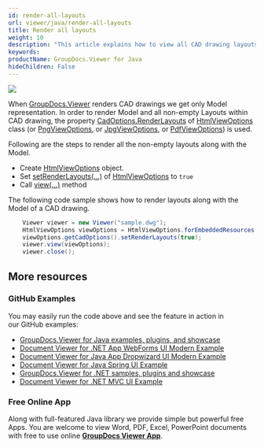 ```yaml
---
id: render-all-layouts
url: viewer/java/render-all-layouts
title: Render all layouts
weight: 10
description: "This article explains how to view all CAD drawing layouts with GroupDocs.Viewer within your Java applications."
keywords: 
productName: GroupDocs.Viewer for Java
hideChildren: False
---
```

![](viewer/java/images/render-all-layouts.jpg)

When [GroupDocs.Viewer](https://products.groupdocs.com/viewer) renders CAD drawings we get only Model representation. In order to render Model and all non-empty Layouts within CAD drawing, the property [CadOptions.RenderLayouts](https://apireference.groupdocs.com/viewer/java/com.groupdocs.viewer.options/CadOptions#setRenderLayouts(boolean)) of [HtmlViewOptions](https://apireference.groupdocs.com/viewer/java/com.groupdocs.viewer.options/HtmlViewOptions) class (or [PngViewOptions](https://apireference.groupdocs.com/viewer/java/com.groupdocs.viewer.options/PngViewOptions), or [JpgViewOptions](https://apireference.groupdocs.com/viewer/java/com.groupdocs.viewer.options/JpgViewOptions), or [PdfViewOptions](https://apireference.groupdocs.com/viewer/java/com.groupdocs.viewer.options/PdfViewOptions)) is used.

Following are the steps to render all the non-empty layouts along with the Model.

*   Create [HtmlViewOptions](https://apireference.groupdocs.com/viewer/java/com.groupdocs.viewer.options/HtmlViewOptions) object.
*   Set [setRenderLayouts(...)](https://apireference.groupdocs.com/viewer/java/com.groupdocs.viewer.options/CadOptions#setRenderLayouts(boolean)) of [HtmlViewOptions](https://apireference.groupdocs.com/viewer/java/com.groupdocs.viewer.options/HtmlViewOptions) to `true`
*   Call [view(...)](https://apireference.groupdocs.com/viewer/java/com.groupdocs.viewer/Viewer#view(com.groupdocs.viewer.options.ViewOptions)) method

The following code sample shows how to render layouts along with the Model of a CAD drawing.

```java
    Viewer viewer = new Viewer("sample.dwg");
    HtmlViewOptions viewOptions = HtmlViewOptions.forEmbeddedResources();
    viewOptions.getCadOptions().setRenderLayouts(true);
    viewer.view(viewOptions);
    viewer.close();
```

## More resources
### GitHub Examples
You may easily run the code above and see the feature in action in our GitHub examples:
*   [GroupDocs.Viewer for Java examples, plugins, and showcase](https://github.com/groupdocs-viewer/GroupDocs.Viewer-for-Java)
*   [Document Viewer for .NET App WebForms UI Modern Example](https://github.com/groupdocs-viewer/GroupDocs.Viewer-for-Java-WebForms)    
*   [Document Viewer for Java App Dropwizard UI Modern Example](https://github.com/groupdocs-viewer/GroupDocs.Viewer-for-Java-Dropwizard)    
*   [Document Viewer for Java Spring UI Example](https://github.com/groupdocs-viewer/GroupDocs.Viewer-for-Java-Spring)
*   [GroupDocs.Viewer for .NET samples, plugins and showcase](https://github.com/groupdocs-viewer/GroupDocs.Viewer-for-.NET)
*   [Document Viewer for .NET MVC UI Example](https://github.com/groupdocs-viewer/GroupDocs.Viewer-for-Java-MVC)     

### Free Online App
Along with full-featured Java library we provide simple but powerful free Apps.
You are welcome to view Word, PDF, Excel, PowerPoint documents with free to use online **[GroupDocs Viewer App](https://products.groupdocs.app/viewer)**.